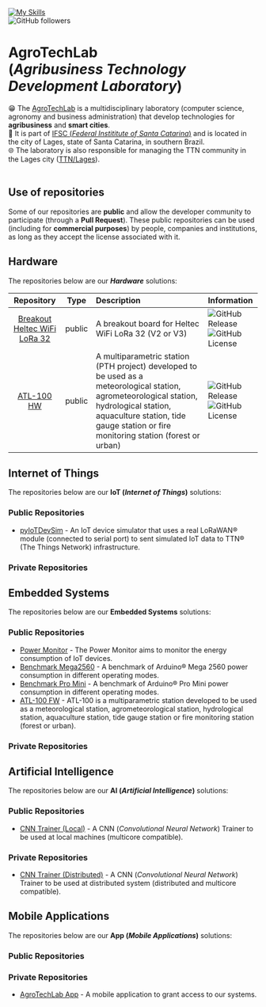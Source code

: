 [![My Skills](https://skillicons.dev/icons?i=c,cpp,python,dart,java,arduino,bsd,debian,ubuntu,vscode,flutter,androidstudio,git&theme=dark)](https://skillicons.dev)<br>
![GitHub followers](https://img.shields.io/github/followers/agrotechlab-ifsc)
<br>

# AgroTechLab<br>(*Agribusiness Technology Development Laboratory*)

😁 The [AgroTechLab](https://agrotechlab.lages.ifsc.edu.br) is a multidisciplinary laboratory (computer science, agronomy and business administration) that develop technologies for **agribusiness** and **smart cities**.<br>
🏫 It is part of [IFSC (*Federal Instititute of Santa Catarina*)](https://www.ifsc.edu.br) and is located in the city of Lages, state of Santa Catarina, in southern Brazil.<br>
🌐 The laboratory is also responsible for managing the TTN community in the Lages city ([TTN/Lages](https://www.thethingsnetwork.org/community/lages/)).<br><br>

## Use of repositories

Some of our repositories are **public** and allow the developer community to participate (through a **Pull Request**). These public repositories can be used (including for **commercial purposes**) by people, companies and institutions, as long as they accept the license associated with it.

## Hardware

The repositories below are our ***Hardware*** solutions:

| Repository | Type | Description | Information |
| :--------: | :--: | :---------- | :---------- |
| [Breakout Heltec WiFi LoRa 32](https://github.com/AgroTechLab-IFSC/breakout_heltec_wifi_lora_32) | public | A breakout board for Heltec WiFi LoRa 32 (V2 or V3) | ![GitHub Release](https://img.shields.io/github/v/release/agrotechlab-ifsc/breakout_heltec_wifi_lora_32)<br>![GitHub License](https://img.shields.io/github/license/agrotechlab-ifsc/breakout_heltec_wifi_lora_32)
| [ATL-100 HW](https://github.com/AgroTechLab-IFSC/atl100_hw) | public | A multiparametric station (PTH project) developed to be used as a meteorological station, agrometeorological station, hydrological station, aquaculture station, tide gauge station or fire monitoring station (forest or urban) | ![GitHub Release](https://img.shields.io/github/v/release/agrotechlab-ifsc/atl100_hw)<br>![GitHub License](https://img.shields.io/github/license/agrotechlab-ifsc/atl100_hw)|

## Internet of Things

The repositories below are our **IoT (*Internet of Things*)** solutions:

### Public Repositories

- [pyIoTDevSim](https://github.com/AgroTechLab-IFSC/pyiotdevsim) - An IoT device simulator that uses a real LoRaWAN® module (connected to serial port) to sent simulated IoT data to TTN® (The Things Network) infrastructure.

### Private Repositories

## Embedded Systems

The repositories below are our **Embedded Systems** solutions:

### Public Repositories

- [Power Monitor](https://github.com/AgroTechLab-IFSC/power_monitor) - The Power Monitor aims to monitor the energy consumption of IoT devices.
- [Benchmark Mega2560](https://github.com/AgroTechLab-IFSC/benchmark_mega2560) - A benchmark of Arduino® Mega 2560 power consumption in different operating modes.
- [Benchmark Pro Mini](https://github.com/AgroTechLab-IFSC/benchmark_pro_mini) - A benchmark of Arduino® Pro Mini power consumption in different operating modes.
- [ATL-100 FW](https://github.com/AgroTechLab-IFSC/atl100_fw) - ATL-100 is a multiparametric station developed to be used as a meteorological station, agrometeorological station, hydrological station, aquaculture station, tide gauge station or fire monitoring station (forest or urban).

### Private Repositories

## Artificial Intelligence

The repositories below are our **AI (*Artificial Intelligence*)** solutions:

### Public Repositories

- [CNN Trainer (Local)](https://github.com/AgroTechLab-IFSC/cnn_trainer_local) - A CNN (*Convolutional Neural Network*) Trainer to be used at local machines (multicore compatible).
  
### Private Repositories

- [CNN Trainer (Distributed)](https://github.com/AgroTechLab-IFSC/cnn_trainer_distributed) - A CNN (*Convolutional Neural Network*) Trainer to be used at distributed system (distributed and multicore compatible).

## Mobile Applications

The repositories below are our **App (*Mobile Applications*)** solutions:

### Public Repositories
  
### Private Repositories

- [AgroTechLab App](https://github.com/AgroTechLab-IFSC/agrotechlab_app) - A mobile application to grant access to our systems.
